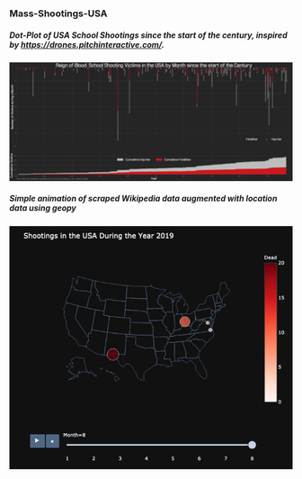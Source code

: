 ### Mass-Shootings-USA

##### Dot-Plot of USA School Shootings since the start of the century, inspired by https://drones.pitchinteractive.com/.

![image](https://github.com/znstrider/Mass-Shootings-USA/blob/master/Reign%20of%20Blood%20-%20School%20Shooting%20Victims%20in%20the%20USA%20by%20Month%20since%20the%20start%20of%20the%20Century.png)

##### Simple animation of scraped Wikipedia data augmented with location data using geopy

![image2](https://github.com/znstrider/Mass-Shootings-USA/blob/master/Shootings_2019_08.png)
